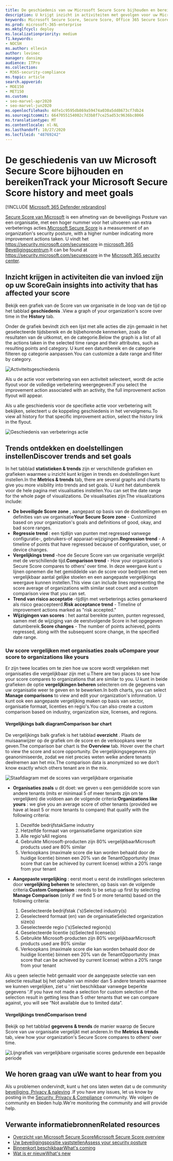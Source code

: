```yaml
---
title: De geschiedenis van uw Microsoft Secure Score bijhouden en bereiken
description: U krijgt inzicht in activiteiten met gevolgen voor uw Microsoft Secure Score. Ontdekken van trends en het instellen van doelstellingen.
keywords: Microsoft Secure Score, Secure Score, Office 365 Secure Score, Microsoft Security Score, Microsoft 365 Beveiligingscentrum, verbeteringen van verbetering
ms.prod: microsoft-365-enterprise
ms.mktglfcycl: deploy
ms.localizationpriority: medium
f1.keywords:
- NOCSH
ms.author: ellevin
author: levinec
manager: dansimp
audience: ITPro
ms.collection:
- M365-security-compliance
ms.topic: article
search.appverid:
- MOE150
- MET150
ms.custom:
- seo-marvel-apr2020
- seo-marvel-jun2020
ms.openlocfilehash: 4dfe1c9595db869a59474a030a5dd8673cf7db24
ms.sourcegitcommit: 6647055154002c7d3b8f7ce25ad53c9636bc8066
ms.translationtype: MT
ms.contentlocale: nl-NL
ms.lasthandoff: 10/27/2020
ms.locfileid: "48769242"
---
```

# <a name="track-your-microsoft-secure-score-history-and-meet-goals"></a><span data-ttu-id="96b88-105">De geschiedenis van uw Microsoft Secure Score bijhouden en bereiken</span><span class="sxs-lookup"><span data-stu-id="96b88-105">Track your Microsoft Secure Score history and meet goals</span></span>

[!INCLUDE [Microsoft 365 Defender rebranding](../includes/microsoft-defender.md)]


<span data-ttu-id="96b88-106">[Secure Score van Microsoft](microsoft-secure-score.md) is een afmeting van de beveiligings Posture van een organisatie, met een hoger nummer voor het uitvoeren van extra verbeterings acties.</span><span class="sxs-lookup"><span data-stu-id="96b88-106">[Microsoft Secure Score](microsoft-secure-score.md) is a measurement of an organization's security posture, with a higher number indicating more improvement actions taken.</span></span> <span data-ttu-id="96b88-107">U vindt het https://security.microsoft.com/securescore in [microsoft 365 Beveiligingscentrum](overview-security-center.md).</span><span class="sxs-lookup"><span data-stu-id="96b88-107">It can be found at https://security.microsoft.com/securescore in the [Microsoft 365 security center](overview-security-center.md).</span></span>

## <a name="gain-insights-into-activity-that-has-affected-your-score"></a><span data-ttu-id="96b88-108">Inzicht krijgen in activiteiten die van invloed zijn op uw Score</span><span class="sxs-lookup"><span data-stu-id="96b88-108">Gain insights into activity that has affected your score</span></span>

<span data-ttu-id="96b88-109">Bekijk een grafiek van de Score van uw organisatie in de loop van de tijd op het tabblad **geschiedenis** .</span><span class="sxs-lookup"><span data-stu-id="96b88-109">View a graph of your organization's score over time in the **History** tab.</span></span>

<span data-ttu-id="96b88-110">Onder de grafiek bevindt zich een lijst met alle acties die zijn gemaakt in het geselecteerde tijdsbereik en de bijbehorende kenmerken, zoals de resultaten van de uitkomst, en de categorie.</span><span class="sxs-lookup"><span data-stu-id="96b88-110">Below the graph is a list of all the actions taken in the selected time range and their attributes, such as resulting points and category.</span></span> <span data-ttu-id="96b88-111">U kunt een datumbereik en de categorie filteren op categorie aanpassen.</span><span class="sxs-lookup"><span data-stu-id="96b88-111">You can customize a date range and filter by category.</span></span>

![Activiteitsgeschiedenis](../../media/secure-score/secure-score-history-activity.png)

<span data-ttu-id="96b88-113">Als u de actie voor verbetering van een activiteit selecteert, wordt de actie flyout voor de volledige verbetering weergegeven.</span><span class="sxs-lookup"><span data-stu-id="96b88-113">If you select the improvement action associated with an activity, the full improvement action flyout will appear.</span></span>

<span data-ttu-id="96b88-114">Als u alle geschiedenis voor de specifieke actie voor verbetering wilt bekijken, selecteert u de koppeling geschiedenis in het vervolgmenu.</span><span class="sxs-lookup"><span data-stu-id="96b88-114">To view all history for that specific improvement action, select the history link in the flyout.</span></span>

![Geschiedenis van verbeterings actie](../../media/secure-score/secure-score-history-flyout.png)

## <a name="discover-trends-and-set-goals"></a><span data-ttu-id="96b88-116">Trends ontdekken en doelstellingen instellen</span><span class="sxs-lookup"><span data-stu-id="96b88-116">Discover trends and set goals</span></span>

<span data-ttu-id="96b88-117">In het tabblad **statistieken & trends** zijn er verschillende grafieken en grafieken waarmee u inzicht kunt krijgen in trends en doelstellingen kunt instellen.</span><span class="sxs-lookup"><span data-stu-id="96b88-117">In the **Metrics & trends** tab, there are several graphs and charts to give you more visibility into trends and set goals.</span></span> <span data-ttu-id="96b88-118">U kunt het datumbereik voor de hele pagina met visualisaties instellen.</span><span class="sxs-lookup"><span data-stu-id="96b88-118">You can set the date range for the whole page of visualizations.</span></span> <span data-ttu-id="96b88-119">De visualisaties zijn:</span><span class="sxs-lookup"><span data-stu-id="96b88-119">The visualizations include:</span></span>

* <span data-ttu-id="96b88-120">**De beveiligde Score zone** , aangepast op basis van de doelstellingen en definities van uw organisatie</span><span class="sxs-lookup"><span data-stu-id="96b88-120">**Your Secure Score zone** - Customized based on your organization's goals and definitions of good, okay, and bad score ranges.</span></span>
* <span data-ttu-id="96b88-121">**Regressie trend** : een tijdlijn van punten met regressed vanwege configuratie-, gebruikers-of apparaat-wijzigingen.</span><span class="sxs-lookup"><span data-stu-id="96b88-121">**Regression trend** - A timeline of points that have regressed because of configuration, user, or device changes.</span></span>  
* <span data-ttu-id="96b88-122">**Vergelijkings trend** -hoe de Secure Score van uw organisatie vergelijkt met de verschillende tijd.</span><span class="sxs-lookup"><span data-stu-id="96b88-122">**Comparison trend** - How your organization's Secure Score compares to others' over time.</span></span> <span data-ttu-id="96b88-123">In deze weergave kunt u lijnen opnemen die het gemiddelde van de score voor bedrijven met een vergelijkbaar aantal gelijke stoelen en een aangepaste vergelijkings weergave kunnen instellen.</span><span class="sxs-lookup"><span data-stu-id="96b88-123">This view can include lines representing the score average of organizations with similar seat count and a custom comparison view that you can set.</span></span>
* <span data-ttu-id="96b88-124">**Trend van risico acceptatie** -tijdlijn met verbeterings acties gemarkeerd als risico geaccepteerd.</span><span class="sxs-lookup"><span data-stu-id="96b88-124">**Risk acceptance trend** - Timeline of improvement actions marked as "risk accepted."</span></span>
* <span data-ttu-id="96b88-125">**Wijzigingen van scores** : het aantal bereikte punten, punten regressed, samen met de wijziging van de eerstvolgende Score in het opgegeven datumbereik.</span><span class="sxs-lookup"><span data-stu-id="96b88-125">**Score changes** - The number of points achieved, points regressed, along with the subsequent score change, in the specified date range.</span></span>

### <a name="compare-your-score-to-organizations-like-yours"></a><span data-ttu-id="96b88-126">Uw score vergelijken met organisaties zoals u</span><span class="sxs-lookup"><span data-stu-id="96b88-126">Compare your score to organizations like yours</span></span>

<span data-ttu-id="96b88-127">Er zijn twee locaties om te zien hoe uw score wordt vergeleken met organisaties die vergelijkbaar zijn met u.</span><span class="sxs-lookup"><span data-stu-id="96b88-127">There are two places to see how your score compares to organizations that are similar to you.</span></span> <span data-ttu-id="96b88-128">U kunt in beide grafieken de optie **vergelijkingen beheren** selecteren om de gegevens van uw organisatie weer te geven en te bewerken.</span><span class="sxs-lookup"><span data-stu-id="96b88-128">In both charts, you can select **Manage comparisons** to view and edit your organization's information.</span></span> <span data-ttu-id="96b88-129">U kunt ook een aangepaste vergelijking maken op basis van sector, organisatie formaat, licenties en regio's.</span><span class="sxs-lookup"><span data-stu-id="96b88-129">You can also create a custom comparison based on industry, organization size, licenses, and regions.</span></span>

#### <a name="comparison-bar-chart"></a><span data-ttu-id="96b88-130">Vergelijkings balk diagram</span><span class="sxs-lookup"><span data-stu-id="96b88-130">Comparison bar chart</span></span>

<span data-ttu-id="96b88-131">De vergelijkings balk grafiek is het tabblad **overzicht** . Plaats de muisaanwijzer op de grafiek om de score en de verkoopkans weer te geven.</span><span class="sxs-lookup"><span data-stu-id="96b88-131">The comparison bar chart is the **Overview** tab. Hover over the chart to view the score and score opportunity.</span></span> <span data-ttu-id="96b88-132">De vergelijkingsgegevens zijn geanonimiseerde, zodat we niet precies weten welke andere tenants deelnemen aan het mix.</span><span class="sxs-lookup"><span data-stu-id="96b88-132">The comparison data is anonymized so we don’t know exactly which others tenant are in the mix.</span></span>

![Staafdiagram met de scores van vergelijkbare organisatie](../../media/secure-score/secure-score-comparison-bar.png)

- <span data-ttu-id="96b88-134">**Organisaties zoals** u dit doet: we geven u een gemiddelde score van andere tenants (mits er minimaal 5 of meer tenants zijn om te vergelijken) die voldoen aan de volgende criteria:</span><span class="sxs-lookup"><span data-stu-id="96b88-134">**Organizations like yours** : we give you an average score of other tenants (provided we have at least 5 or more tenants to compare) that qualify with the following criteria:</span></span>
    1. <span data-ttu-id="96b88-135">Dezelfde bedrijfstak</span><span class="sxs-lookup"><span data-stu-id="96b88-135">Same industry</span></span>
    2. <span data-ttu-id="96b88-136">Hetzelfde formaat van organisatie</span><span class="sxs-lookup"><span data-stu-id="96b88-136">Same organization size</span></span>
    3. <span data-ttu-id="96b88-137">Alle regio's</span><span class="sxs-lookup"><span data-stu-id="96b88-137">All regions</span></span>
    4. <span data-ttu-id="96b88-138">Gebruikte Microsoft-producten zijn 80% vergelijkbaar</span><span class="sxs-lookup"><span data-stu-id="96b88-138">Microsoft products used are 80% similar</span></span>
    5. <span data-ttu-id="96b88-139">Verkoopkans (maximale score die kan worden behaald door de huidige licentie) binnen een 20% van de Tenant</span><span class="sxs-lookup"><span data-stu-id="96b88-139">Opportunity (max score that can be achieved by current license) within a 20% range from your tenant</span></span>

- <span data-ttu-id="96b88-140">**Aangepaste vergelijking** : eerst moet u eerst de instellingen selecteren door **vergelijking beheren** te selecteren, op basis van de volgende criteria:</span><span class="sxs-lookup"><span data-stu-id="96b88-140">**Custom Comparison** : needs to be setup up first by selecting **Manage Comparison** (only if we find 5 or more tenants) based on the following criteria:</span></span>
    1. <span data-ttu-id="96b88-141">Geselecteerde bedrijfstak ('s)</span><span class="sxs-lookup"><span data-stu-id="96b88-141">Selected industry(s)</span></span>
    2. <span data-ttu-id="96b88-142">Geselecteerd formaat (en) van de organisatie</span><span class="sxs-lookup"><span data-stu-id="96b88-142">Selected organization size(s)</span></span>
    3. <span data-ttu-id="96b88-143">Geselecteerde regio ('s)</span><span class="sxs-lookup"><span data-stu-id="96b88-143">Selected region(s)</span></span>
    4. <span data-ttu-id="96b88-144">Geselecteerde licentie (s)</span><span class="sxs-lookup"><span data-stu-id="96b88-144">Selected license(s)</span></span>
    5. <span data-ttu-id="96b88-145">Gebruikte Microsoft-producten zijn 80% vergelijkbaar</span><span class="sxs-lookup"><span data-stu-id="96b88-145">Microsoft products used are 80% similar</span></span>
    6. <span data-ttu-id="96b88-146">Verkoopkans (maximale score die kan worden behaald door de huidige licentie) binnen een 20% van de Tenant</span><span class="sxs-lookup"><span data-stu-id="96b88-146">Opportunity (max score that can be achieved by current license) within a 20% range from your tenant</span></span>

<span data-ttu-id="96b88-147">Als u geen selectie hebt gemaakt voor de aangepaste selectie van een selectie resultaat bij het ophalen van minder dan 5 andere tenants waarmee we kunnen vergelijken, ziet u ' niet beschikbaar vanwege beperkte gegevens '.</span><span class="sxs-lookup"><span data-stu-id="96b88-147">If you have not made a selection for custom selection of the selection result in getting less than 5 other tenants that we can compare against, you will see “Not available due to limited data”.</span></span>

#### <a name="comparison-trend"></a><span data-ttu-id="96b88-148">Vergelijkings trend</span><span class="sxs-lookup"><span data-stu-id="96b88-148">Comparison trend</span></span>

<span data-ttu-id="96b88-149">Bekijk op het tabblad **gegevens & trends** de manier waarop de Secure Score van uw organisatie vergelijkt met anderen.</span><span class="sxs-lookup"><span data-stu-id="96b88-149">In the **Metrics & trends** tab, view how your organization's Secure Score compares to others' over time.</span></span>

![Lijngrafiek van vergelijkbare organisatie scores gedurende een bepaalde periode](../../media/secure-score/secure-score-comparison-trend.png)

## <a name="we-want-to-hear-from-you"></a><span data-ttu-id="96b88-151">We horen graag van u</span><span class="sxs-lookup"><span data-stu-id="96b88-151">We want to hear from you</span></span>

<span data-ttu-id="96b88-152">Als u problemen ondervindt, kunt u het ons laten weten dat u de community [beveiliging, Privacy & naleving](https://techcommunity.microsoft.com/t5/Security-Privacy-Compliance/bd-p/security_privacy) .</span><span class="sxs-lookup"><span data-stu-id="96b88-152">If you have any issues, let us know by posting in the [Security, Privacy & Compliance](https://techcommunity.microsoft.com/t5/Security-Privacy-Compliance/bd-p/security_privacy) community.</span></span> <span data-ttu-id="96b88-153">We volgen de community en bieden hulp.</span><span class="sxs-lookup"><span data-stu-id="96b88-153">We're monitoring the community and will provide help.</span></span>

## <a name="related-resources"></a><span data-ttu-id="96b88-154">Verwante informatiebronnen</span><span class="sxs-lookup"><span data-stu-id="96b88-154">Related resources</span></span>

- [<span data-ttu-id="96b88-155">Overzicht van Microsoft Secure Score</span><span class="sxs-lookup"><span data-stu-id="96b88-155">Microsoft Secure Score overview</span></span>](microsoft-secure-score.md)
- [<span data-ttu-id="96b88-156">Uw beveiligingspositie vaststellen</span><span class="sxs-lookup"><span data-stu-id="96b88-156">Assess your security posture</span></span>](microsoft-secure-score-improvement-actions.md)
- [<span data-ttu-id="96b88-157">Binnenkort beschikbaar</span><span class="sxs-lookup"><span data-stu-id="96b88-157">What's coming</span></span>](microsoft-secure-score-whats-coming.md)
- [<span data-ttu-id="96b88-158">Wat is er nieuw</span><span class="sxs-lookup"><span data-stu-id="96b88-158">What's new</span></span>](microsoft-secure-score-whats-new.md)
